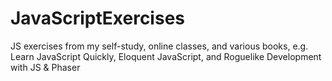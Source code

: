 # JavaScriptExercises

JS exercises from my self-study, online classes, and various books, e.g. Learn JavaScript Quickly, Eloquent JavaScript, and
Roguelike Development with JS & Phaser 
